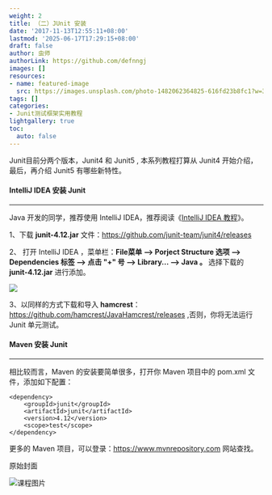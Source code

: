 ```yaml
---
weight: 2
title: （二）JUnit 安装
date: '2017-11-13T12:55:11+08:00'
lastmod: '2025-06-17T17:29:15+08:00'
draft: false
author: 虫师
authorLink: https://github.com/defnngj
images: []
resources:
- name: featured-image
  src: https://images.unsplash.com/photo-1482062364825-616fd23b8fc1?w=300
tags: []
categories:
- Junit测试框架实用教程
lightgallery: true
toc:
  auto: false
---
```




Junit目前分两个版本，Junit4 和 Junit5 , 本系列教程打算从 Junit4 开始介绍，最后，再介绍 Junit5 有哪些新特性。

#### IntelliJ IDEA 安装 Junit
----
Java 开发的同学，推荐使用 IntelliJ IDEA，推荐阅读《[IntelliJ IDEA 教程](/idea/)》。

1、下载 __junit-4.12.jar__ 文件：https://github.com/junit-team/junit4/releases

2、 打开  IntelliJ IDEA ，菜单栏：__File菜单 --> Porject Structure 选项 --> Dependencies 标签 --> 点击 "+" 号 --> Library... --> Java 。__ 选择下载的 __junit-4.12.jar__ 进行添加。

![](http://img.testclass.net/junit_add_jar.png)

3、以同样的方式下载和导入 __hamcrest__：  https://github.com/hamcrest/JavaHamcrest/releases ,否则，你将无法运行 Junit 单元测试。


#### Maven 安装 Junit
----
相比较而言，Maven 的安装要简单很多，打开你 Maven 项目中的 pom.xml 文件，添加如下配置：

```
<dependency>
    <groupId>junit</groupId>
    <artifactId>junit</artifactId>
    <version>4.12</version>
    <scope>test</scope>
</dependency>
```

更多的 Maven 项目，可以登录：https://www.mvnrepository.com 网站查找。




原始封面

![课程图片](https://images.unsplash.com/photo-1482062364825-616fd23b8fc1?w=300)

